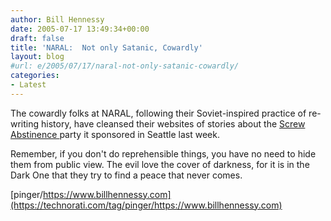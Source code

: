 ```yaml
---
author: Bill Hennessy
date: 2005-07-17 13:49:34+00:00
draft: false
title: 'NARAL:  Not only Satanic, Cowardly'
layout: blog
#url: e/2005/07/17/naral-not-only-satanic-cowardly/
categories:
- Latest
---
```


The cowardly folks at NARAL, following their Soviet-inspired practice of re-writing history, have cleansed their websites of stories about the [Screw Abstinence ](https://www.hennessysview.com/?p=738)party it sponsored in Seattle last week.

Remember, if you don't do reprehensible things, you have no need to hide them from public view.  The evil love the cover of darkness, for it is in the Dark One that they try to find a peace that never comes.

[pinger/https://www.billhennessy.com](https://technorati.com/tag/pinger/https://www.billhennessy.com)
